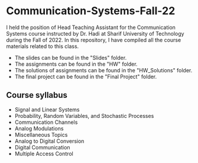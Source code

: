 # Communication-Systems-Fall-22

I held the position of Head Teaching Assistant for the Communication Systems course instructed by Dr. Hadi at Sharif University of Technology during the Fall of 2022.
In this repository, I have compiled all the course materials related to this class.

- The slides can be found in the "Slides" folder.
- The assignments can be found in the "HW" folder.
- The solutions of assignments can be found in the "HW_Solutions" folder.
- The final project can be found in the "Final Project" folder.

## Course syllabus
- Signal and Linear Systems
- Probability, Random Variables, and Stochastic Processes
- Communication Channels
- Analog Modulations
- Miscellaneous Topics
- Analog to Digital Conversion
- Digital Communication
- Multiple Access Control
